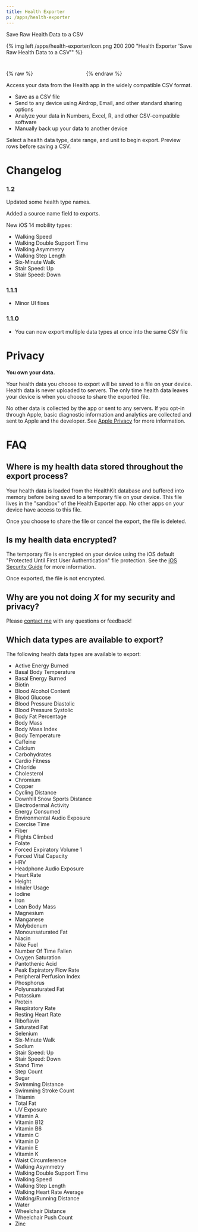```yaml
---
title: Health Exporter
p: /apps/health-exporter
---
```


Save Raw Health Data to a CSV

{% img left /apps/health-exporter/Icon.png 200 200 "Health Exporter 'Save Raw Health Data to a CSV'" %}

{% raw %}
<a href="https://apps.apple.com/app/apple-store/id1487982065?pt=1329993&ct=codyhatfield.me&mt=8" style="display:inline-block;overflow:hidden;background:url(https://linkmaker.itunes.apple.com/en-us/badge-lrg.svg?releaseDate=2019-11-26&kind=iossoftware&bubble=ios_apps) no-repeat;width:135px;height:40px;"></a>
{% endraw %}

Access your data from the Health app in the widely compatible CSV format.

- Save as a CSV file
- Send to any device using Airdrop, Email, and other standard sharing options
- Analyze your data in Numbers, Excel, R, and other CSV-compatible software
- Manually back up your data to another device

Select a health data type, date range, and unit to begin export. Preview rows before saving a CSV.

# Changelog

### 1.2

Updated some health type names.

Added a source name field to exports.

New iOS 14 mobility types:

- Walking Speed
- Walking Double Support Time
- Walking Asymmetry
- Walking Step Length
- Six-Minute Walk
- Stair Speed: Up
- Stair Speed: Down

### 1.1.1

- Minor UI fixes

### 1.1.0

- You can now export multiple data types at once into the same CSV file

# Privacy

**You own your data.**

Your health data you choose to export will be saved to a file on your device. Health data is never uploaded to servers. The only time health data leaves your device is when you choose to share the exported file.

No other data is collected by the app or sent to any servers. If you opt-in through Apple, basic diagnostic information and analytics are collected and sent to Apple and the developer. See [Apple Privacy](https://www.apple.com/privacy/control/) for more information.

# FAQ

## Where is my health data stored throughout the export process?

Your health data is loaded from the HealthKit database and buffered into memory before being saved to a temporary file on your device. This file lives in the "sandbox" of the Health Exporter app. No other apps on your device have access to this file.

Once you choose to share the file or cancel the export, the file is deleted.

## Is my health data encrypted?

The temporary file is encrypted on your device using the iOS default "Protected Until First User Authentication" file protection. See the [iOS Security Guide](https://www.apple.com/business/docs/site/iOS_Security_Guide.pdf) for more information.

Once exported, the file is not encrypted.

## Why are you not doing _X_ for my security and privacy?

Please [contact me](mailto:cody.hatfield@me.com) with any questions or feedback!

## Which data types are available to export?

The following health data types are available to export:

- Active Energy Burned
- Basal Body Temperature
- Basal Energy Burned
- Biotin
- Blood Alcohol Content
- Blood Glucose
- Blood Pressure Diastolic
- Blood Pressure Systolic
- Body Fat Percentage
- Body Mass
- Body Mass Index
- Body Temperature
- Caffeine
- Calcium
- Carbohydrates
- Cardio Fitness
- Chloride
- Cholesterol
- Chromium
- Copper
- Cycling Distance
- Downhill Snow Sports Distance
- Electrodermal Activity
- Energy Consumed
- Environmental Audio Exposure
- Exercise Time
- Fiber
- Flights Climbed
- Folate
- Forced Expiratory Volume 1
- Forced Vital Capacity
- HRV
- Headphone Audio Exposure
- Heart Rate
- Height
- Inhaler Usage
- Iodine
- Iron
- Lean Body Mass
- Magnesium
- Manganese
- Molybdenum
- Monounsaturated Fat
- Niacin
- Nike Fuel
- Number Of Time Fallen
- Oxygen Saturation
- Pantothenic Acid
- Peak Expiratory Flow Rate
- Peripheral Perfusion Index
- Phosphorus
- Polyunsaturated Fat
- Potassium
- Protein
- Respiratory Rate
- Resting Heart Rate
- Riboflavin
- Saturated Fat
- Selenium
- Six-Minute Walk
- Sodium
- Stair Speed: Up
- Stair Speed: Down
- Stand Time
- Step Count
- Sugar
- Swimming Distance
- Swimming Stroke Count
- Thiamin
- Total Fat
- UV Exposure
- Vitamin A
- Vitamin B12
- Vitamin B6
- Vitamin C
- Vitamin D
- Vitamin E
- Vitamin K
- Waist Circumference
- Walking Asymmetry
- Walking Double Support Time
- Walking Speed
- Walking Step Length
- Walking Heart Rate Average
- Walking/Running Distance
- Water
- Wheelchair Distance
- Wheelchair Push Count
- Zinc
